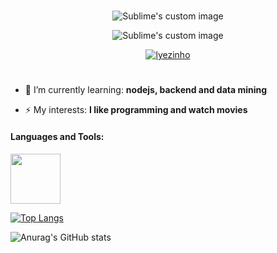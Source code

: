 <!-- ![header](https://capsule-render.vercel.app/api?type=waving&color=auto&height=220&section=header&text=Gans92%20&fontSize=60&animation=fadeIn&fontAlignY=38&desc=23yo%20Software%20Developer&descAlignY=51&descAlign=62)
<div style="width: 10px;"></div> -->



#

<p align="center">
  <img src="https://user-images.githubusercontent.com/96514967/215737394-254a8fb5-6cd2-45cc-98d1-34604dab337b.gif" alt="Sublime's custom image"/>
</p>

<p align="center">
  <img src="https://github-readme-streak-stats.herokuapp.com/?user=gans92&theme=radical" alt="Sublime's custom image"/>
</p>

<p align="center"> <a href="https://github.com/ryo-ma/github-profile-trophy"><img src="https://github-profile-trophy.vercel.app/?username=gans92&no-bg=false&no-frame=true&theme=radical" alt="lyezinho" /></a> </p>

#

- 🌱 I’m currently learning: **nodejs, backend and data mining**

- ⚡ My interests: **I like programming and watch movies**

#### Languages and Tools:

<img witdh="80px" height="80px" src="https://skillicons.dev/icons?i=git,html,css,js,typescript,styledcomponents,sass,react,nextjs,nodejs,express,mysql,nestjs,dotnet">
  
[![Top Langs](https://github-readme-stats.vercel.app/api/top-langs/?username=Gans92)](https://github.com/anuraghazra/github-readme-stats) 


![Anurag's GitHub stats](https://github-readme-stats.vercel.app/api?username=Gans92&show_icons=true&theme=radical)

